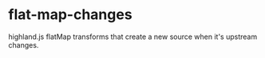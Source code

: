 # flat-map-changes

highland.js flatMap transforms that create a new source when it's upstream changes.
